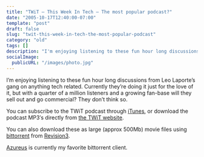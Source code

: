 ```yaml
---
title: "TWiT – This Week In Tech – The most popular podcast?"
date: "2005-10-17T12:40:00-07:00"
template: "post"
draft: false
slug: "twit-this-week-in-tech-the-most-popular-podcast"
category: "old"
tags: []
description: "I'm enjoying listening to these fun hour long discussions from Leo Laporte's gang on anything tech related. Currently they're doing it just for the love of it,"
socialImage:
  publicURL: "/images/photo.jpg"
---
```

I’m enjoying listening to these fun hour long discussions from Leo Laporte’s gang on anything tech related. Currently they’re doing it just for the love of it, but with a quarter of a million listeners and a growing fan-base will they sell out and go commercial? They don’t think so.

You can subscribe to the TWiT podcast through [iTunes](https://en.wikipedia.org/wiki/Itunes), or download the podcast MP3′s directly from [the TWiT website](https://thisweekintech.com/).

You can also download these as large (approx 500Mb) movie files using [bittorrent](https://en.wikipedia.org/wiki/Bittorrent) from [Revision3](https://revision3.com/twit).

[Azureus](https://azureus.sourceforge.net/) is currently my favorite bittorrent client.

